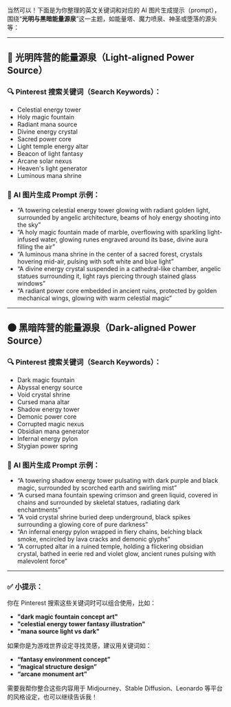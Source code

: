 当然可以！下面是为你整理的英文关键词和对应的 AI 图片生成提示（prompt），围绕“**光明与黑暗能量源泉**”这一主题，如能量塔、魔力喷泉、神圣或堕落的源头等：

---

## 🌟 光明阵营的能量源泉（Light-aligned Power Source）

### 🔍 Pinterest 搜索关键词（Search Keywords）：
- Celestial energy tower  
- Holy magic fountain  
- Radiant mana source  
- Divine energy crystal  
- Sacred power core  
- Light temple energy altar  
- Beacon of light fantasy  
- Arcane solar nexus  
- Heaven's light generator  
- Luminous mana shrine  

### 🎨 AI 图片生成 Prompt 示例：
- “A towering celestial energy tower glowing with radiant golden light, surrounded by angelic architecture, beams of holy energy shooting into the sky”  
- “A holy magic fountain made of marble, overflowing with sparkling light-infused water, glowing runes engraved around its base, divine aura filling the air”  
- “A luminous mana shrine in the center of a sacred forest, crystals hovering mid-air, pulsing with soft white and blue light”  
- “A divine energy crystal suspended in a cathedral-like chamber, angelic statues surrounding it, light rays piercing through stained glass windows”  
- “A radiant power core embedded in ancient ruins, protected by golden mechanical wings, glowing with warm celestial magic”

---

## 🌑 黑暗阵营的能量源泉（Dark-aligned Power Source）

### 🔍 Pinterest 搜索关键词（Search Keywords）：
- Dark magic fountain  
- Abyssal energy source  
- Void crystal shrine  
- Cursed mana altar  
- Shadow energy tower  
- Demonic power core  
- Corrupted magic nexus  
- Obsidian mana generator  
- Infernal energy pylon  
- Stygian power spring  

### 🎨 AI 图片生成 Prompt 示例：
- “A towering shadow energy tower pulsating with dark purple and black magic, surrounded by scorched earth and swirling mist”  
- “A cursed mana fountain spewing crimson and green liquid, covered in chains and surrounded by skeletal statues, radiating dark enchantments”  
- “A void crystal shrine buried deep underground, black spikes surrounding a glowing core of pure darkness”  
- “An infernal energy pylon wrapped in fiery chains, belching black smoke, encircled by lava cracks and demonic glyphs”  
- “A corrupted altar in a ruined temple, holding a flickering obsidian crystal, bathed in eerie red and violet glow, ancient runes pulsing with malevolent force”

---

### ✅ 小提示：
你在 Pinterest 搜索这些关键词时可以组合使用，比如：
- **"dark magic fountain concept art"**
- **"celestial energy tower fantasy illustration"**
- **"mana source light vs dark"**

如果你是为游戏世界设定寻找灵感，建议用关键词如：
- **“fantasy environment concept”**
- **“magical structure design”**
- **“arcane monument art”**

需要我帮你整合这些内容用于 Midjourney、Stable Diffusion、Leonardo 等平台的风格设定，也可以继续告诉我！